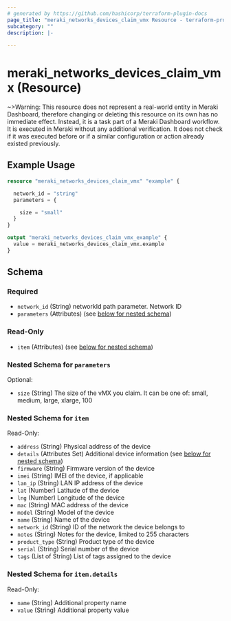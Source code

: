 ```yaml
---
# generated by https://github.com/hashicorp/terraform-plugin-docs
page_title: "meraki_networks_devices_claim_vmx Resource - terraform-provider-meraki"
subcategory: ""
description: |-
  
---
```


# meraki_networks_devices_claim_vmx (Resource)



~>Warning: This resource does not represent a real-world entity in Meraki Dashboard, therefore changing or deleting this resource on its own has no immediate effect. Instead, it is a task part of a Meraki Dashboard workflow. It is executed in Meraki without any additional verification. It does not check if it was executed before or if a similar configuration or action 
already existed previously.

## Example Usage

```terraform
resource "meraki_networks_devices_claim_vmx" "example" {

  network_id = "string"
  parameters = {

    size = "small"
  }
}

output "meraki_networks_devices_claim_vmx_example" {
  value = meraki_networks_devices_claim_vmx.example
}
```

<!-- schema generated by tfplugindocs -->
## Schema

### Required

- `network_id` (String) networkId path parameter. Network ID
- `parameters` (Attributes) (see [below for nested schema](#nestedatt--parameters))

### Read-Only

- `item` (Attributes) (see [below for nested schema](#nestedatt--item))

<a id="nestedatt--parameters"></a>
### Nested Schema for `parameters`

Optional:

- `size` (String) The size of the vMX you claim. It can be one of: small, medium, large, xlarge, 100


<a id="nestedatt--item"></a>
### Nested Schema for `item`

Read-Only:

- `address` (String) Physical address of the device
- `details` (Attributes Set) Additional device information (see [below for nested schema](#nestedatt--item--details))
- `firmware` (String) Firmware version of the device
- `imei` (String) IMEI of the device, if applicable
- `lan_ip` (String) LAN IP address of the device
- `lat` (Number) Latitude of the device
- `lng` (Number) Longitude of the device
- `mac` (String) MAC address of the device
- `model` (String) Model of the device
- `name` (String) Name of the device
- `network_id` (String) ID of the network the device belongs to
- `notes` (String) Notes for the device, limited to 255 characters
- `product_type` (String) Product type of the device
- `serial` (String) Serial number of the device
- `tags` (List of String) List of tags assigned to the device

<a id="nestedatt--item--details"></a>
### Nested Schema for `item.details`

Read-Only:

- `name` (String) Additional property name
- `value` (String) Additional property value
